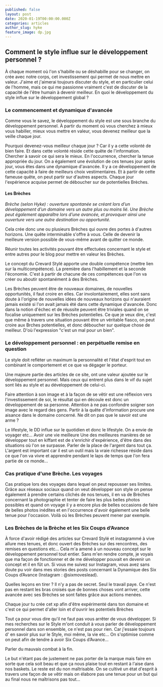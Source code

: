 ```yaml
---
published: false
layout: post
date: 2020-01-19T00:00:00.000Z
categories: articles
author_slug: hyke
feature_image: dp.jpg
---
```

## Comment le style influe sur le développement personnel ?

À chaque moment où l'on s'habille ou se déshabille pour se changer, on crée avec notre corps, cet investissement qui permet de nous mettre en valeur. 
J'aime et j'aimerai toujours discuter du style, et en particulier celui de l'homme, mais ce qui me passionne vraiment c'est de discuter de la capacité de l'être humain à devenir meilleur. En quoi le développement du style influe sur le développement global ? 

### Le commencement et dynamique d'avancée

Comme vous le savez, le développement du style est une sous branche du développement personnel. À partir du moment où vous cherchez à mieux vous habiller, mieux vous mettre en valeur, vous devenez meilleur que la veille chaque jour. 

Pourquoi devenez-vous meilleur chaque jour ? Car il y a cette volonté de bien faire. Et dans cette volonté réside cette quête de l'information. Chercher à savoir ce qui sera le mieux. En l'occurrence, chercher la tenue appropriée du jour. On a également une évolution de ces tenues jour après jour, vous êtes dans une dynamique d'avancée.
Il y a ce développement de cette capacité à faire de meilleurs choix vestimentaires.
Et à partir de cette fameuse quête, on peut partir sur d'autres aspects. 
Chaque jour l'expérience acquise permet de déboucher sur de potentielles Brèches.
 

#### Les Brèches

*Brèche (selon Hyke) : ouverture spontanée se créant lors d’un développement d’un domaine vers un autre plus ou moins lié. Une Brèche peut également apparaître lors d’une avancée, et provoquer ainsi une ouverture vers une autre destination ou opportunité.*

Cela crée donc une ou plusieurs Brèches qui ouvre des portes à d'autres horizons. Une quête interminable s'offre à vous. Celle de devenir la meilleure version possible de vous-même avant de quitter ce monde.

Réunir toutes les activités pouvant être effectuées concernant le style et entre autres pour le blog pour mettre en valeur les Brèches. 

Le concept du Crevard Stylé apporte une double compétence (mettre lien sur la multicompétence). La première dans l'habillement et la seconde l'économie. C'est à partir de chacune de ces compétences que l'on va créer ou aboutir spontanément à des Brèches. 

Les Brèches peuvent être de nouveaux domaines, de nouvelles opportunités, il faut croire en elles. Car involontairement, elles sont sans doute à l'origine de nouvelles idées de nouveaux horizons qui n'auraient jamais existé si l'on avait jamais été dans cette dynamique d'avancée. Donc dans la notion d'échec et de réussite peuvent être triviales quand on se focalise uniquement sur les Brèches potentielles. Ce que je veux dire, c'est que même à travers une situation pouvant être un véritable fiasco, on peut croire aux Brches potentielles, et donc déboucher sur quelque chose de meilleur. D'où l'expression "c'est un mal pour un bien".

### Le développement personnel : en perpétuelle remise en question 

Le style doit refléter un maximum la personnalité et l'état d'esprit tout en combinant le comportement et ce que va dégager le porteur. 

Une majeure partie des articles de ce site, ont une valeur ajoutée sur le développement personnel. Mais ceux qui entrent plus dans le vif du sujet sont liés au style et au développement de celui-ci. 

Faire attention à son image et à la façon de se vêtir est une réflexion vers l'investissement de soi, le résultat qui en découle est donc un développement de sa personne. Attention à ne pas confondre soigner son image avec le regard des gens. Partir à la quête d'information procure une aisance dans le domaine concerné. Ne dit on pas que le savoir est une arme ?

Le lifestyle, le DD influe sur le quotidien et donc le lifestyle. On a envie de voyager etc... Avoir une vie meilleure 
Une des meilleures manières de se développer tout en kiffant est de s'enrichir d'expérience, d'être dans des situations où l'on se surpasse. 
Parler de la place de l'argent dans tout ça. L'argent est important car il est un outil mais la vraie richesse réside dans ce que l'on va vivre et apprendre pendant le laps de temps que l'on fera partie de ce monde...

### Cas pratique d'une Brèche. Les voyages

Cas pratique lors des voyages dans lequel on peut repousser ses limites. Grâce aux réseaux sociaux quand on veut développer son style on pense également à prendre certains clichés de nos tenues, il en va de Brèches concernant la photographie et tenter de faire les plus belles photos possibles et quand on voyage il y a encore plus de belles occasions de faire de belles photos inédites et en l'occurrence d'avoir également une belle tenue pour l'occasion. Voilà où les Brèches peuvent mener par exemple.

### Les Brèches de la Brèche et les Six Coups d’Avance

À force d'avoir rédigé des articles sur Crevard Stylé et instagrammé à vive allure mes tenues, et donc ouvert des Brèches sur des rencontres, des remises en questions etc... Cela m'a amené à un nouveau concept sur le développement personnel tout entier. Sans m'en rendre compte, je voyais que ma façon de fonctionner et de me développer pouvait en devenir un concept et il en fût un. 
Si vous me suivez sur Instagram, vous avez sans doute pu voir dans mes stories des posts concernant la Dynamique des Six Coups d’Avance (Instagram : @sixmoveslead).

Quelles leçons en tirer ? 
Il n'y a pas de secret. Seul le travail paye. Ce n'est pas en restant les bras croisés que de bonnes choses vont arriver, cette avancée avec ses Brèches se sont faites grâce aux actions menées. 

Chaque jour tu crée cet xp afin d'être expérimenté dans ton domaine et c'est ce qui permet d'aller loin et d'ouvrir les potentiels Brèches 

Tout ça pour vous dire qu'il ne faut pas vous arrêter de vous développer. Si mes recherches sur le Style m'ont conduit à vous parler de développement personnel dans son ensemble, ce n'est pas pour rien. Car j'essaie toujours d' en savoir plus sur le Style, moi même, la vie etc... On s'optimise comme on peut afin de tendre à avoir Six Coups d’Avance... 

Parler du mauvais combat à la fin. 

Le but n'étant pas de justement ne pas porter de la marque mais faire en sorte que cela soit beau et que ça nous plaise tout en restant à l'aise dans nos baskets. Le reste est du non maîtrisable. On se cultivé un état d'esprit à travers une façon de se vêtir mais on élabore pas une tenue pour un but qui au final nous ne maîtrisons pas tout...

